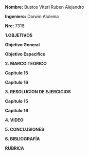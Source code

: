 **Nombre:** Bustos Viteri Ruben Alejandro

**Ingeniero:** Darwin Alulema

**Nrc:** 7318

**1.OBJETIVOS**

**Objetivo General**

**Objetivo Especifico**

**2. MARCO TEORICO**

**Capitulo 15**

**Capitulo 16**

**3. RESOLUCÍON DE EJERCICIOS**

**Capitulo 15**

**Capitulo 16**

**4. VIDEO**

**5. CONCLUSIONES**

**6. BIBLIOGRAFÍA**

**RUBRICA**


